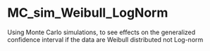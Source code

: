 # MC_sim_Weibull_LogNorm
Using Monte Carlo simulations, to see effects on the generalized confidence interval if the data are Weibull distributed not Log-norm
